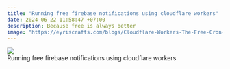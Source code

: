```yaml
---
title: "Running free firebase notifications using cloudflare workers"
date: 2024-06-22 11:58:47 +07:00
description: Because free is always better
image: "https://eyriscrafts.com/blogs/Cloudflare-Workers-The-Free-Cron-Hack/image.png"
---
```


<div class="flex justify-center mt-5">
    <img src="/blogs/Cloudflare-Workers-The-Free-Cron-Hack/image.png" class="max-w-screen-lg h-64 lg:h-130" />
</div>

<div class="flex justify-center font-bold text-xl md:text-3xl mb-3  mt-10">
    <div class="w-130 text-center">
        Running free firebase notifications using cloudflare workers
    </div>
</div>

